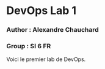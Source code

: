 # DevOps Lab 1

### Author : Alexandre Chauchard

### Group : SI 6 FR

Voici le premier lab de DevOps.